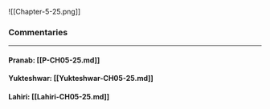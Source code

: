 ![[Chapter-5-25.png]]

### Commentaries

---

#### Pranab: [[P-CH05-25.md]]

#### Yukteshwar: [[Yukteshwar-CH05-25.md]]

#### Lahiri: [[Lahiri-CH05-25.md]]
